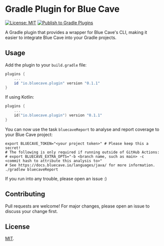 # Gradle Plugin for Blue Cave

[![License: MIT](https://img.shields.io/badge/License-MIT-yellow.svg)](https://opensource.org/licenses/MIT)
[![Publish to Gradle Plugins](https://github.com/bluecave-toolbox/bluecave-gradle-plugin/actions/workflows/gradle-publish.yml/badge.svg)](https://github.com/bluecave-toolbox/bluecave-gradle-plugin/actions/workflows/gradle-publish.yml)

A Gradle plugin that provides a wrapper for Blue Cave's CLI, making it easier to integrate Blue Cave
into your Gradle projects.

## Usage
Add the plugin to your `build.gradle` file:
```groovy
plugins {
    ...
    id "io.bluecave.plugin" version "0.1.1"
}
```
If using Kotlin:
```kotlin
plugins {
    ...
    id("io.bluecave.plugin") version "0.1.1"
}
```

You can now use the task `bluecaveReport` to analyse and report coverage to your Blue Cave project:
```shell
export BLUECAVE_TOKEN="<your project token>" # Please keep this a secret!
# The following is only required if running outside of GitHub Actions:
# export BLUECAVE_EXTRA_OPTS="-b <branch name, such as main> -c <commit hash to attribute this analysis to>"
# See https://docs.bluecave.io/languages/java/ for more information. 
./gradlew bluecaveReport
```

If you run into any trouble, please open an issue :)

## Contributing
Pull requests are welcome! For major changes, please open an issue to discuss your change first.

## License
[MIT](https://github.com/bluecave-toolbox/bluecave-gradle-plugin/blob/main/LICENSE).
